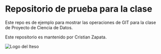 # Repositorio de prueba para la clase 
Este repo es de ejemplo para mostrar las operaciones de GIT 
para la clase de Proyecto de Ciencia de Datos.

Este repositorio es mantenido por Cristian Zapata.

![Logo del Iteso](https://potosino.maristas.edu.mx/wp-content/uploads/PI-Logo-ITESO-Principal.jpg)
